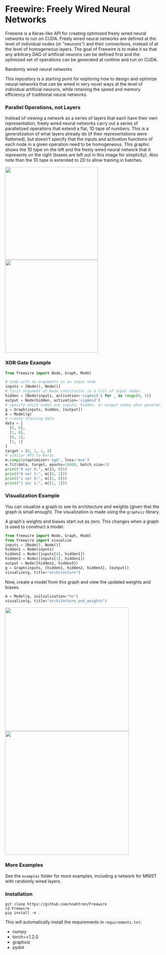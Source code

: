 # Freewire: Freely Wired Neural Networks
Freewire is a Keras-like API for creating optimized freely wired neural networks to run
on CUDA. Freely wired neural networks are defined at the level of individual nodes (or "neurons") 
and their connections, instead of at the level of homogeneous layers.
The goal of Freewire is to make it so that any arbitrary DAG of artificial neurons 
can be defined first and the optimized set of operations can be generated at runtime
and run on CUDA.

Randomly wired neural networks 

This repository is a starting point for exploring how to design and optimize neural networks
that can be wired in very novel ways at the level of individual artificial neurons, while
retaining the speed and memory efficiency of traditional neural networks.

### Parallel Operations, not Layers
Instead of viewing a network as a series of layers that each have their own representation,
freely wired neural networks carry out a series of parallelized operations that extend a
flat, 1D tape of numbers. This is a generalization of what layers already do (if their representations were flattened), 
but doesn't specify that the inputs and activation functions of each node in a given operation need to be homogeneous. 
This graphic shows the 1D tape on the left and the freely wired
neural network that it represents on the right (biases are left out in this image for simplicity).
Also note than the 1D tape is extended to 2D to allow training in batches.

<img src="https://i.imgur.com/ouGgwEQ.png" height="300"><img src="https://i.imgur.com/13KNQ6f.png" height="300">

### XOR Gate Example
```python
from freewire import Node, Graph, Model

# node with no arguments is an input node
inputs = [Node(), Node()]
# first argument of Node constructor is a list of input nodes
hidden = [Node(inputs, activation='sigmoid') for _ in range(0, 5)]
output = Node(hidden, activation='sigmoid')
# specify which nodes are inputs, hidden, or output nodes when generating graph
g = Graph(inputs, hidden, [output])
m = Model(g)
# create training data
data = [
  [0, 0],
  [1, 0],
  [0, 1],
  [1, 1]
]
target = [0, 1, 1, 0]
# similar API to Keras
m.compile(optimizer='sgd', loss='mse')
m.fit(data, target, epochs=10000, batch_size=1)
print("0 xor 0:", m([0, 0]))
print("0 xor 1:", m([0, 1]))
print("1 xor 0:", m([1, 0]))
print("1 xor 1:", m([1, 1]))
```
### Visualization Example
You can visualize a graph to see its architecture and weights (given
that the graph is small enough). The visualization is made using
the `graphviz` library.

A graph's weights and biases start out as zero. This changes 
when a graph is used to construct a model.
```python
from freewire import Node, Graph, Model
from freewire import visualize
inputs = [Node(), Node()]
hidden1 = Node(inputs)
hidden2 = Node([inputs[0], hidden1])
hidden3 = Node([inputs[1], hidden1])
output = Node([hidden2, hidden3])
g = Graph(inputs, [hidden1, hidden2, hidden3], [output])
visualize(g, title="architecture")
```
Now, create a model from this graph and view the updated weights and biases.
```python
m = Model(g, initialization="he")
visualize(g, title="architecture_and_weights")
```

<img src="https://i.imgur.com/9SMngcp.png" height="400">
<img src="https://i.imgur.com/MAZdvZC.png" height="400">

### More Examples
See the `examples` folder for more examples, including a network for MNIST with randomly wired layers.

### Installation

```
git clone https://github.com/noahtren/Freewire
cd Freewire
pip install -e .
```

This will automatically install the requirements in `requirements.txt`:
* numpy
* torch==1.2.0
* graphviz
* pydot
